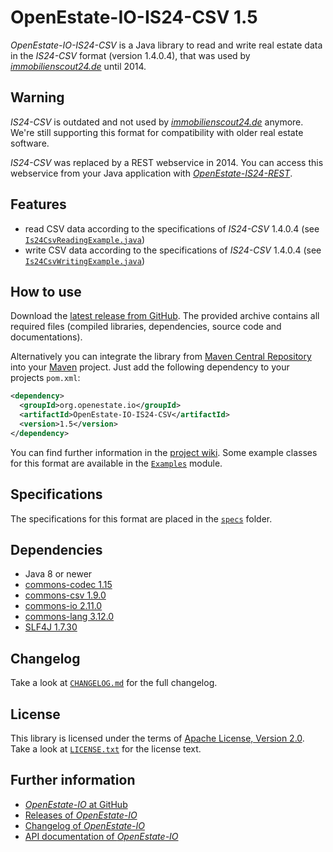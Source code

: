 OpenEstate-IO-IS24-CSV 1.5
==========================

*OpenEstate-IO-IS24-CSV* is a Java library to read and write real estate data in the *IS24-CSV* format (version 1.4.0.4), that was used by [*immobilienscout24.de*](https://www.immobilienscout24.de/) until 2014.


Warning
-------

*IS24-CSV* is outdated and not used by [*immobilienscout24.de*](https://www.immobilienscout24.de/) anymore. We're still supporting this format for compatibility with older real estate software.

*IS24-CSV* was replaced by a REST webservice in 2014. You can access this webservice from your Java application with [*OpenEstate-IS24-REST*](https://github.com/OpenEstate/OpenEstate-IS24-REST).


Features
--------

- read CSV data according to the specifications of *IS24-CSV* 1.4.0.4 (see [`Is24CsvReadingExample.java`](https://github.com/OpenEstate/OpenEstate-IO/blob/v1.5/Examples/src/main/java/org/openestate/io/examples/Is24CsvReadingExample.java))
- write CSV data according to the specifications of *IS24-CSV* 1.4.0.4 (see [`Is24CsvWritingExample.java`](https://github.com/OpenEstate/OpenEstate-IO/blob/v1.5/Examples/src/main/java/org/openestate/io/examples/Is24CsvWritingExample.java))


How to use
----------

Download the [latest release from GitHub](https://github.com/OpenEstate/OpenEstate-IO/releases/latest). The provided archive contains all required files (compiled libraries, dependencies, source code and documentations).

Alternatively you can integrate the library from [Maven Central Repository](https://search.maven.org/#search|ga|1|org.openestate.io) into your [Maven](https://maven.apache.org/) project. Just add the following dependency to your projects `pom.xml`:

```xml
<dependency>
  <groupId>org.openestate.io</groupId>
  <artifactId>OpenEstate-IO-IS24-CSV</artifactId>
  <version>1.5</version>
</dependency>
```

You can find further information in the [project wiki](https://github.com/OpenEstate/OpenEstate-IO/wiki/Usage-IS24-CSV). Some example classes for this format are available in the [`Examples`](https://github.com/OpenEstate/OpenEstate-IO/tree/v1.5/Examples) module.


Specifications
--------------

The specifications for this format are placed in the [`specs`](specs) folder.


Dependencies
------------

- Java 8 or newer
- [commons-codec 1.15](https://commons.apache.org/proper/commons-codec/)
- [commons-csv 1.9.0](https://commons.apache.org/proper/commons-csv/)
- [commons-io 2.11.0](https://commons.apache.org/proper/commons-io/)
- [commons-lang 3.12.0](https://commons.apache.org/proper/commons-lang/)
- [SLF4J 1.7.30](https://www.slf4j.org/)


Changelog
---------

Take a look at [`CHANGELOG.md`](https://github.com/OpenEstate/OpenEstate-IO/blob/v1.5/CHANGELOG.md) for the full changelog.


License
-------

This library is licensed under the terms of [Apache License, Version 2.0](https://www.apache.org/licenses/LICENSE-2.0.html). Take a look at [`LICENSE.txt`](https://github.com/OpenEstate/OpenEstate-IO/blob/v1.5/LICENSE.txt) for the license text.


Further information
-------------------

- [*OpenEstate-IO* at GitHub](https://github.com/OpenEstate/OpenEstate-IO)
- [Releases of *OpenEstate-IO*](https://github.com/OpenEstate/OpenEstate-IO/releases)
- [Changelog of *OpenEstate-IO*](https://github.com/OpenEstate/OpenEstate-IO/blob/v1.5/CHANGELOG.md)
- [API documentation of *OpenEstate-IO*](https://media.openestate.org/apidocs/OpenEstate-IO/)
